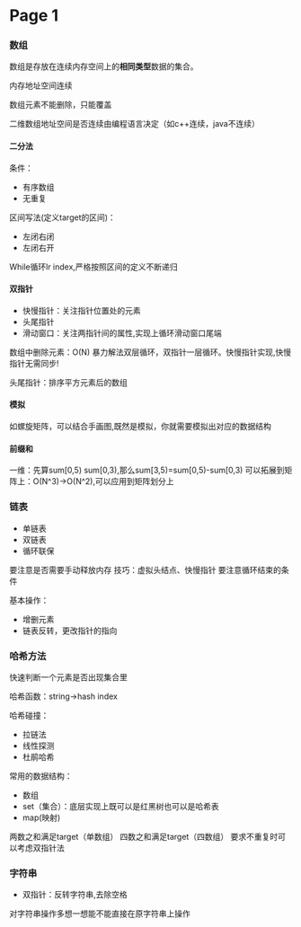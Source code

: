 # Page 1

### 数组

数组是存放在连续内存空间上的**相同类型**数据的集合。

内存地址空间连续

数组元素不能删除，只能覆盖

二维数组地址空间是否连续由编程语言决定（如c++连续，java不连续）

#### 二分法

条件：

* 有序数组
* 无重复

区间写法(定义target的区间)：

* 左闭右闭
* 左闭右开

While循环lr index,严格按照区间的定义不断递归

#### 双指针

* 快慢指针：关注指针位置处的元素
* 头尾指针
* 滑动窗口：关注两指针间的属性,实现上循环滑动窗口尾端

数组中删除元素：O(N) 暴力解法双层循环，双指针一层循环。快慢指针实现,快慢指针无需同步!

头尾指针：排序平方元素后的数组

#### 模拟

如螺旋矩阵，可以结合手画图,既然是模拟，你就需要模拟出对应的数据结构

#### 前缀和

一维：先算sum\[0,5) sum\[0,3),那么sum\[3,5)=sum\[0,5)-sum\[0,3) 可以拓展到矩阵上：O(N^3)->O(N^2),可以应用到矩阵划分上

### 链表

* 单链表
* 双链表
* 循环联保

要注意是否需要手动释放内存 技巧：虚拟头结点、快慢指针 要注意循环结束的条件

基本操作：

* 增删元素
* 链表反转，更改指针的指向

### 哈希方法

快速判断一个元素是否出现集合里

哈希函数：string->hash index

哈希碰撞：

* 拉链法
* 线性探测
* 杜鹃哈希

常用的数据结构：

* 数组
* set（集合）：底层实现上既可以是红黑树也可以是哈希表
* map(映射)

两数之和满足target（单数组） 四数之和满足target（四数组） 要求不重复时可以考虑双指针法

### 字符串

* 双指针：反转字符串,去除空格

对字符串操作多想一想能不能直接在原字符串上操作
